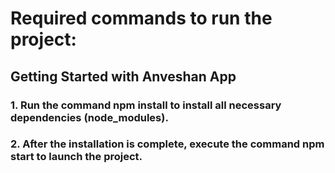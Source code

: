 # Required commands to run the project:

## Getting Started with Anveshan App
### 1. Run the command npm install to install all necessary dependencies (node_modules).
### 2. After the installation is complete, execute the command npm start to launch the project.

